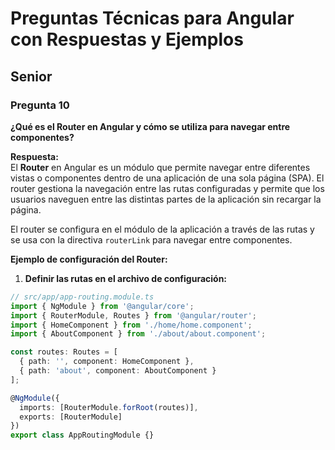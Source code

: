 # Preguntas Técnicas para Angular con Respuestas y Ejemplos

## Senior

### Pregunta 10  
**¿Qué es el Router en Angular y cómo se utiliza para navegar entre componentes?**

**Respuesta:**  
El **Router** en Angular es un módulo que permite navegar entre diferentes vistas o componentes dentro de una aplicación de una sola página (SPA). El router gestiona la navegación entre las rutas configuradas y permite que los usuarios naveguen entre las distintas partes de la aplicación sin recargar la página.

El router se configura en el módulo de la aplicación a través de las rutas y se usa con la directiva `routerLink` para navegar entre componentes.

**Ejemplo de configuración del Router:**

1. **Definir las rutas en el archivo de configuración:**

```typescript
// src/app/app-routing.module.ts
import { NgModule } from '@angular/core';
import { RouterModule, Routes } from '@angular/router';
import { HomeComponent } from './home/home.component';
import { AboutComponent } from './about/about.component';

const routes: Routes = [
  { path: '', component: HomeComponent },
  { path: 'about', component: AboutComponent }
];

@NgModule({
  imports: [RouterModule.forRoot(routes)],
  exports: [RouterModule]
})
export class AppRoutingModule {}
